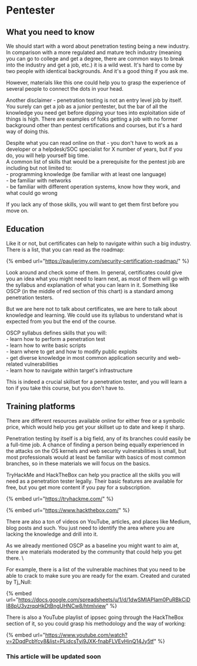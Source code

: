 # Pentester

## What you need to know&#x20;

We should start with a word about penetration testing being a new industry. In comparison with a more regulated and mature tech industry (meaning you can go to college and get a degree, there are common ways to break into the industry and get a job, etc.) it is a wild west. It's hard to come by two people with identical backgrounds. And it's a good thing if you ask me.

However, materials like this one could help you to grasp the experience of several people to connect the dots in your head.&#x20;

Another disclaimer - penetration testing is not an entry level job by itself. You surely can get a job as a junior pentester, but the bar of all the knowledge you need get before dipping your toes into exploitation side of things is high. There are examples of folks getting a job with no former background other than pentest certifications and courses, but it's a hard way of doing this.&#x20;

Despite what you can read online on that - you don't have to work as a developer or a helpdesk/SOC specialist for X number of years, but if you do, you will help yourself big time. \
A common list of skills that would be a prerequisite for the pentest job are including but not limited to:\
\- programming knowledge (be familiar with at least one language)\
\- be familiar with networks\
\- be familiar with different operation systems, know how they work, and what could go wrong

If you lack any of those skills, you will want to get them first before you move on. &#x20;

## Education

Like it or not, but certificates can help to navigate within such a big industry. There is a list, that you can read as the roadmap:

{% embed url="https://pauljerimy.com/security-certification-roadmap/" %}

Look around and check some of them. In general, certificates could give you an idea what you might need to learn next, as most of them will go with the syllabus and explanation of what you can learn in it. Something like OSCP (in the middle of red section of this chart) is a standard among penetration testers.&#x20;

But we are here not to talk about certificates, we are here to talk about knowledge and learning. We could use its syllabus to understand what is expected from you but the end of the course.

OSCP syllabus defines skills that you will:\
\- learn how to perform a penetration test \
\- learn how to write basic scripts\
\- learn where to get and how to modify public exploits\
\- get diverse knowledge in most common application security and web-related vulnerabilities\
\- learn how to navigate within target's infrastructure

This is indeed a crucial skillset for a penetration tester, and you will learn a ton if you take this course, but you don't have to.&#x20;

## Training platforms

There are different resources available online for either free or a symbolic price, which would help you get your skillset up to date and keep it sharp.&#x20;

Penetration testing by itself is a big field, any of its branches could easily be a full-time job. A chance of finding a person being equally experienced in the attacks on the OS kernels and web security vulnerabilities is small, but most professionals would at least be familiar with basics of most common branches, so in these materials we will focus on the basics.&#x20;

TryHackMe and HackTheBox can help you practice all the skills you will need as a penetration tester legally. Their basic features are available for free, but you get more content if you pay for a subscription.&#x20;

{% embed url="https://tryhackme.com/" %}

{% embed url="https://www.hackthebox.com/" %}

There are also a ton of videos on YouTube, articles, and places like Medium, blog posts and such. You just need to identify the area where you are lacking the knowledge and drill into it.&#x20;

As we already mentioned OSCP as a baseline you might want to aim at, there are materials moderated by the community that could help you get there. \


For example, there is a list of the vulnerable machines that you need to be able to crack to make sure you are ready for the exam. Created and curated by Tj\_Null:

{% embed url="https://docs.google.com/spreadsheets/u/1/d/1dwSMIAPIam0PuRBkCiDI88pU3yzrqqHkDtBngUHNCw8/htmlview" %}

There is also a YouTube playlist of ippsec going through the HackTheBox section of it, so you could grasp his methodology and the way of working:

{% embed url="https://www.youtube.com/watch?v=2DqdPcbYcy8&list=PLidcsTyj9JXK-fnabFLVEvHinQ14Jy5tf" %}

### This article will be updated soon
